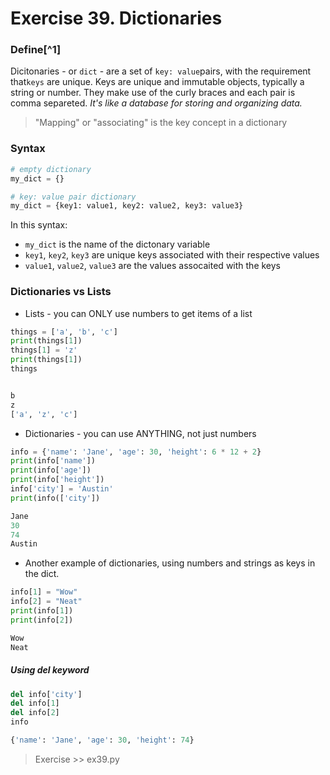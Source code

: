 # Exercise 39. Dictionaries

### Define[^1]

Dicitonaries - or `dict` - are a set of `key: value`pairs, with the requirement that`keys` are unique. Keys are unique and immutable objects, typically a string or number. They make use of the curly braces and each pair is comma separeted. *It's like a database for storing and organizing data.*

> "Mapping" or "associating" is the key concept in a dictionary

### Syntax

```python
# empty dictionary
my_dict = {}

# key: value pair dictionary
my_dict = {key1: value1, key2: value2, key3: value3}
```

In this syntax:

- `my_dict` is the name of the dictonary variable
- `key1`, `key2`, `key3` are unique keys associated with their respective values
- `value1`, `value2`, `value3` are the values assocaited with the keys

### Dictionaries vs Lists

- Lists - you can ONLY use numbers to get items of a list

```python
things = ['a', 'b', 'c']
print(things[1])
things[1] = 'z'
print(things[1])
things


b
z
['a', 'z', 'c']
```

- Dictionaries - you can use ANYTHING, not just numbers

```python
info = {'name': 'Jane', 'age': 30, 'height': 6 * 12 + 2}
print(info['name'])
print(info['age'])
print(info['height'])
info['city'] = 'Austin'
print(info(['city'])

Jane
30
74
Austin
```

- Another example of dictionaries, using numbers and strings as keys in the dict.

```python
info[1] = "Wow"
info[2] = "Neat"
print(info[1])
print(info[2])

Wow
Neat
```

##### Using del keyword

```python
del info['city']
del info[1]
del info[2]
info

{'name': 'Jane', 'age': 30, 'height': 74}
```

> Exercise >> ex39.py